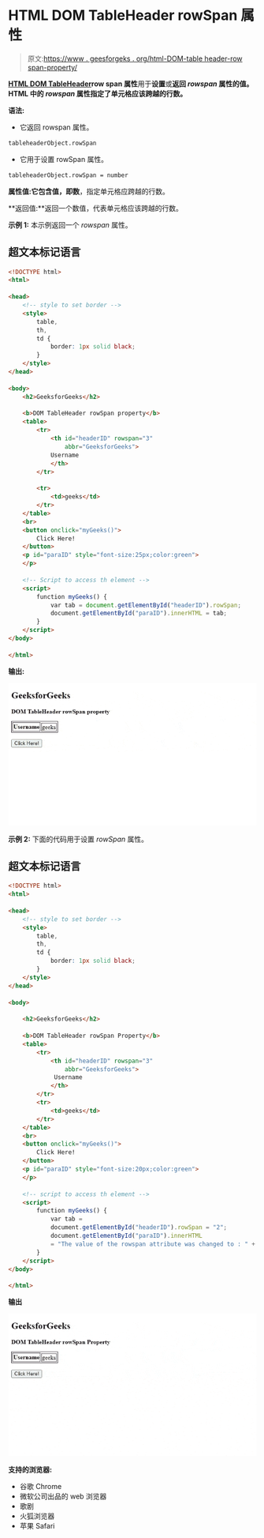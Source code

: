 # HTML DOM TableHeader rowSpan 属性

> 原文:[https://www . geesforgeks . org/html-DOM-table header-row span-property/](https://www.geeksforgeeks.org/html-dom-tableheader-rowspan-property/)

[**HTML DOM TableHeader**](https://www.geeksforgeeks.org/html-dom-tableheader-object/)**row span 属性**用于**设置**或**返回 *rowspan* 属性的值。HTML 中的 *rowspan* 属性指定了单元格应该跨越的行数。**

**语法:**

*   它返回 rowspan 属性。

```html
tableheaderObject.rowSpan
```

*   它用于设置 rowSpan 属性。

```html
tableheaderObject.rowSpan = number
```

**属性值:**它包含值，即**数**，指定单元格应跨越的行数。

**返回值:**返回一个数值，代表单元格应该跨越的行数。

**示例 1:** 本示例返回一个 *rowspan* 属性。

## 超文本标记语言

```html
<!DOCTYPE html>
<html>

<head>
    <!-- style to set border -->
    <style>
        table,       
        th,
        td {
            border: 1px solid black;
        }
    </style>
</head>

<body>
    <h2>GeeksforGeeks</h2>

    <b>DOM TableHeader rowSpan property</b>
    <table>
        <tr>
            <th id="headerID" rowspan="3"
                abbr="GeeksforGeeks">
            Username
            </th>
        </tr>

        <tr>
            <td>geeks</td>
        </tr>
    </table>
    <br>
    <button onclick="myGeeks()">
        Click Here!
    </button>
    <p id="paraID" style="font-size:25px;color:green">
    </p>

    <!-- Script to access th element -->
    <script>
        function myGeeks() {
            var tab = document.getElementById("headerID").rowSpan;
            document.getElementById("paraID").innerHTML = tab;
        }
    </script>
</body>

</html>
```

**输出:**

![](img/3020d1b4a06f929844f0cdb62a2dbff6.png)

**示例 2:** 下面的代码用于设置 *rowSpan* 属性。

## 超文本标记语言

```html
<!DOCTYPE html>
<html>

<head>
    <!-- style to set border -->
    <style>
        table,       
        th,
        td {
            border: 1px solid black;
        }
    </style>
</head>

<body>

    <h2>GeeksforGeeks</h2>

    <b>DOM TableHeader rowSpan Property</b>
    <table>
        <tr>
            <th id="headerID" rowspan="3"
                abbr="GeeksforGeeks">
             Username
            </th>
        </tr>
        <tr>
            <td>geeks</td>
        </tr>
    </table>
    <br>
    <button onclick="myGeeks()">
        Click Here!
    </button>
    <p id="paraID" style="font-size:20px;color:green">
    </p>

    <!-- script to access th element -->
    <script>
        function myGeeks() {
            var tab =
            document.getElementById("headerID").rowSpan = "2";
            document.getElementById("paraID").innerHTML
            = "The value of the rowspan attribute was changed to : " + tab;
        }
    </script>
</body>

</html>
```

**输出**

![](img/33d0c85320163d99cbf669d72d000364.png)

**支持的浏览器:**

*   谷歌 Chrome
*   微软公司出品的 web 浏览器
*   歌剧
*   火狐浏览器
*   苹果 Safari